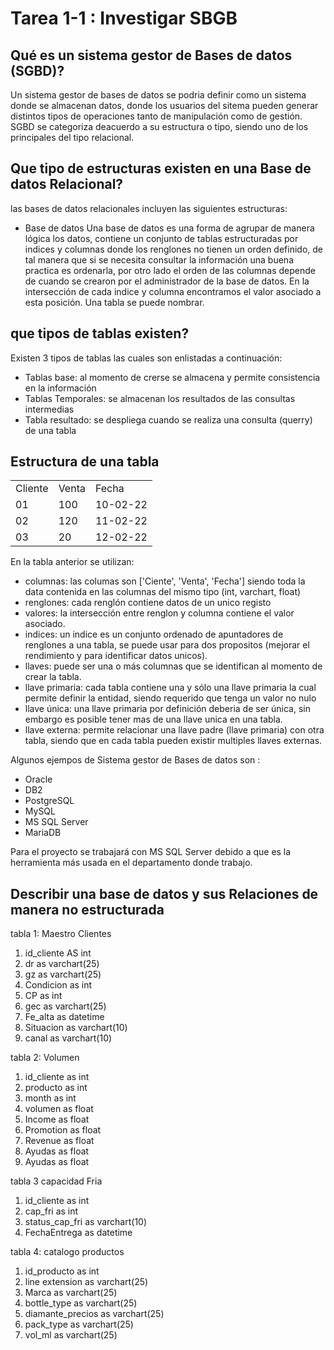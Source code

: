 # Tarea 1-1 : Investigar SBGB

 ## Qué es un sistema gestor de Bases de datos (SGBD)?
Un sistema gestor de bases de datos se podria definir como un sistema donde se almacenan datos, donde los usuarios del sitema pueden generar distintos tipos de operaciones tanto de manipulación como de gestión. SGBD se categoriza deacuerdo a su estructura o tipo, siendo uno de los principales del tipo relacional.

## Que tipo de estructuras existen en una Base de datos Relacional?
las bases de datos relacionales incluyen las siguientes estructuras: 

* Base de datos 
Una base de datos es una forma de agrupar de manera lógica los datos, contiene un conjunto de tablas estructuradas por indices y columnas donde los renglones no tienen un orden definido, de tal manera que si se necesita consultar la información una buena practica es ordenarla, por otro lado el orden de las columnas depende de cuando se crearon por el administrador de la base de datos. En la intersección de cada indice y columna encontramos el valor asociado a esta posición. Una tabla se puede nombrar.

## que tipos de tablas existen?

Existen 3 tipos de tablas las cuales son enlistadas a continuación:

* Tablas base: al momento de crerse se almacena y permite consistencia en la información
* Tablas Temporales: se almacenan los resultados de las consultas intermedias 
* Tabla resultado: se despliega cuando se realiza una consulta (querry) de una tabla

## Estructura de una tabla

<table>
    <tr>
        <td>Cliente</td>
        <td>Venta</td>
        <td>Fecha</td>
    </tr>
    <tr>
        <td>01</td>
        <td>100</td>
        <td>10-02-22</td>
    </tr>
    <tr>
        <td>02</td>
        <td>120</td>
        <td>11-02-22</td>
    </tr>
    <tr>
        <td>03</td>
        <td>20</td>
        <td>12-02-22</td>
    </tr>
   
</table>

En la tabla anterior se utilizan: 

* columnas: las columas son ['Ciente', 'Venta', 'Fecha'] siendo toda la data contenida en las columnas del mismo tipo (int, varchart, float)
* renglones: cada renglón contiene datos de un unico registo
* valores: la intersección entre renglon y columna contiene el valor asociado.
* indices: un indice es un conjunto ordenado de apuntadores de renglones a una tabla, se puede usar para dos propositos (mejorar el rendimiento y para identificar datos unicos).
* llaves: puede ser una o más columnas que se identifican al momento de crear la tabla.
* llave primaria: cada tabla contiene una y sólo una llave primaria la cual permite definir la entidad, siendo requerido que tenga un valor no nulo
* llave única: una llave primaria por definición deberia de ser única, sin embargo es posible tener mas de una llave unica en una tabla.
* llave externa: permite relacionar una llave padre (llave primaria) con otra tabla, siendo que en cada tabla pueden existir multiples llaves externas.
 
 Algunos ejempos de Sistema gestor de Bases de datos son :

* Oracle
* DB2
* PostgreSQL
* MySQL
* MS SQL Server
* MariaDB

Para el proyecto se trabajará con MS SQL Server debido a que es la herramienta más usada en el departamento donde trabajo.


##  Describir una base de datos y sus Relaciones de manera no estructurada


tabla 1: Maestro Clientes
1. id_cliente AS int
2. dr as varchart(25)
3. gz as varchart(25)
4. Condicion as int
5. CP as int
6. gec as varchart(25)
7. Fe_alta as datetime 
8. Situacion as varchart(10)
9. canal as varchart(10)

tabla 2: Volumen

1. id_cliente as int
2. producto as int
3. month as int 
4. volumen as float
5. Income as float 
6. Promotion as float 
7. Revenue as float 
8. Ayudas as float 
9. Ayudas as float 

tabla 3 capacidad Fria

1. id_cliente as int
2. cap_fri as int
3. status_cap_fri as varchart(10)
4. FechaEntrega as datetime

tabla 4:  catalogo productos
1. id_producto as int
2. line extension as varchart(25)
3. Marca as varchart(25)
4. bottle_type as varchart(25)
5. diamante_precios as varchart(25)
6. pack_type as varchart(25)
7. vol_ml as varchart(25)



